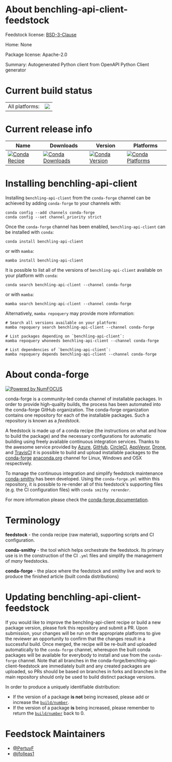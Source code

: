 About benchling-api-client-feedstock
====================================

Feedstock license: [BSD-3-Clause](https://github.com/conda-forge/benchling-api-client-feedstock/blob/main/LICENSE.txt)

Home: None

Package license: Apache-2.0

Summary: Autogenerated Python client from OpenAPI Python Client generator

Current build status
====================


<table><tr><td>All platforms:</td>
    <td>
      <a href="https://dev.azure.com/conda-forge/feedstock-builds/_build/latest?definitionId=18020&branchName=main">
        <img src="https://dev.azure.com/conda-forge/feedstock-builds/_apis/build/status/benchling-api-client-feedstock?branchName=main">
      </a>
    </td>
  </tr>
</table>

Current release info
====================

| Name | Downloads | Version | Platforms |
| --- | --- | --- | --- |
| [![Conda Recipe](https://img.shields.io/badge/recipe-benchling--api--client-green.svg)](https://anaconda.org/conda-forge/benchling-api-client) | [![Conda Downloads](https://img.shields.io/conda/dn/conda-forge/benchling-api-client.svg)](https://anaconda.org/conda-forge/benchling-api-client) | [![Conda Version](https://img.shields.io/conda/vn/conda-forge/benchling-api-client.svg)](https://anaconda.org/conda-forge/benchling-api-client) | [![Conda Platforms](https://img.shields.io/conda/pn/conda-forge/benchling-api-client.svg)](https://anaconda.org/conda-forge/benchling-api-client) |

Installing benchling-api-client
===============================

Installing `benchling-api-client` from the `conda-forge` channel can be achieved by adding `conda-forge` to your channels with:

```
conda config --add channels conda-forge
conda config --set channel_priority strict
```

Once the `conda-forge` channel has been enabled, `benchling-api-client` can be installed with `conda`:

```
conda install benchling-api-client
```

or with `mamba`:

```
mamba install benchling-api-client
```

It is possible to list all of the versions of `benchling-api-client` available on your platform with `conda`:

```
conda search benchling-api-client --channel conda-forge
```

or with `mamba`:

```
mamba search benchling-api-client --channel conda-forge
```

Alternatively, `mamba repoquery` may provide more information:

```
# Search all versions available on your platform:
mamba repoquery search benchling-api-client --channel conda-forge

# List packages depending on `benchling-api-client`:
mamba repoquery whoneeds benchling-api-client --channel conda-forge

# List dependencies of `benchling-api-client`:
mamba repoquery depends benchling-api-client --channel conda-forge
```


About conda-forge
=================

[![Powered by
NumFOCUS](https://img.shields.io/badge/powered%20by-NumFOCUS-orange.svg?style=flat&colorA=E1523D&colorB=007D8A)](https://numfocus.org)

conda-forge is a community-led conda channel of installable packages.
In order to provide high-quality builds, the process has been automated into the
conda-forge GitHub organization. The conda-forge organization contains one repository
for each of the installable packages. Such a repository is known as a *feedstock*.

A feedstock is made up of a conda recipe (the instructions on what and how to build
the package) and the necessary configurations for automatic building using freely
available continuous integration services. Thanks to the awesome service provided by
[Azure](https://azure.microsoft.com/en-us/services/devops/), [GitHub](https://github.com/),
[CircleCI](https://circleci.com/), [AppVeyor](https://www.appveyor.com/),
[Drone](https://cloud.drone.io/welcome), and [TravisCI](https://travis-ci.com/)
it is possible to build and upload installable packages to the
[conda-forge](https://anaconda.org/conda-forge) [anaconda.org](https://anaconda.org/)
channel for Linux, Windows and OSX respectively.

To manage the continuous integration and simplify feedstock maintenance
[conda-smithy](https://github.com/conda-forge/conda-smithy) has been developed.
Using the ``conda-forge.yml`` within this repository, it is possible to re-render all of
this feedstock's supporting files (e.g. the CI configuration files) with ``conda smithy rerender``.

For more information please check the [conda-forge documentation](https://conda-forge.org/docs/).

Terminology
===========

**feedstock** - the conda recipe (raw material), supporting scripts and CI configuration.

**conda-smithy** - the tool which helps orchestrate the feedstock.
                   Its primary use is in the construction of the CI ``.yml`` files
                   and simplify the management of *many* feedstocks.

**conda-forge** - the place where the feedstock and smithy live and work to
                  produce the finished article (built conda distributions)


Updating benchling-api-client-feedstock
=======================================

If you would like to improve the benchling-api-client recipe or build a new
package version, please fork this repository and submit a PR. Upon submission,
your changes will be run on the appropriate platforms to give the reviewer an
opportunity to confirm that the changes result in a successful build. Once
merged, the recipe will be re-built and uploaded automatically to the
`conda-forge` channel, whereupon the built conda packages will be available for
everybody to install and use from the `conda-forge` channel.
Note that all branches in the conda-forge/benchling-api-client-feedstock are
immediately built and any created packages are uploaded, so PRs should be based
on branches in forks and branches in the main repository should only be used to
build distinct package versions.

In order to produce a uniquely identifiable distribution:
 * If the version of a package **is not** being increased, please add or increase
   the [``build/number``](https://docs.conda.io/projects/conda-build/en/latest/resources/define-metadata.html#build-number-and-string).
 * If the version of a package **is** being increased, please remember to return
   the [``build/number``](https://docs.conda.io/projects/conda-build/en/latest/resources/define-metadata.html#build-number-and-string)
   back to 0.

Feedstock Maintainers
=====================

* [@PertuyF](https://github.com/PertuyF/)
* [@jfolleas1](https://github.com/jfolleas1/)

